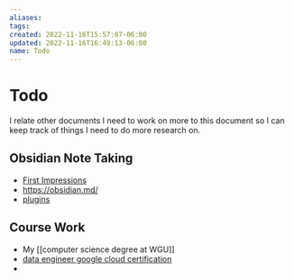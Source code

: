 ```yaml
---
aliases: 
tags: 
created: 2022-11-16T15:57:07-06:00
updated: 2022-11-16T16:49:13-06:00
name: Todo
---
```

# Todo
I relate other documents I need to work on more to this document so I can keep track of things I need to do more research on.

## Obsidian Note Taking
- [First Impressions](first%20impressions.md)
- https://obsidian.md/
- [plugins](https://obsidian.md/plugins)

## Course Work
- My [[computer science degree at WGU]]
- [data engineer google cloud certification](https://www.cloudskillsboost.google/paths/16)
-
